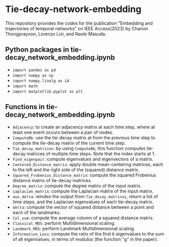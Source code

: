 # Tie-decay-network-embedding
This repository provides the codes for the publication "Embedding and trajectories of temporal networks" on IEEE Access(2023) by Chanon Thongprayoon, Lorenzo Livi, and Naoki Masuda.

## Python packages in tie-decay_network_embedding.ipynb
- `import pandas as pd`
- `import numpy as np`
- `import numpy.linalg as LA`
- `import math`
- `import matplotlib.pyplot as plt`
## Functions in tie-decay_network_embedding.ipynb
- `Adjacency`: to create an adjacency matrix at each time step, where at least one event occurs between a pair of nodes.
- `ComputeBk`: use the tie-decay matrix at from the previous time step to compute the tie-decay matrix of the current time step.
- `Tie_decay_matrices`: by using `ComputeBk`, this function computes tie-decay matrices of multiple time steps. Note that the index starts at $1$.
- `Find_eigenpair`: compute eigenvalues and eigenvectors of a matrix.
- `Centered_Distance_matrix`: apply double mean-centering matrices, each to the left and the right side of the (squared) distance matrix.
- `Squared_Frobenius_Distance_matrix`: compute the squared Frobenius distance matrix of tie-decay matrices.
- `Degree_matrix`: compute the degree matrix of the input matrix.
- `Laplacian_matrix`: compute the Laplacian matrix of the input matrix.
- `aux_delta`: reindex the output from `Tie_decay_matrices`, return a list of time steps, and the Laplacian eigenvalues of each tie-decay matrix.
- `delta`: compute the vector of squared distance between a point and each of the landmarks.
- `Col_sum`: compute the average column of a squared distance matrix.
- `Classical_MDS`: perform Multidimensional scaling.
- `Landmark_MDS`: perform Landmark Multidimensional scaling.
- `Information_Loss`: compute the ratio of the first $k$ eigenvalues to the sum of all eigenvalues, in terms of modulus (the function "g" in the paper).
